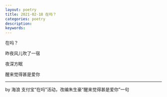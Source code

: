 ```yaml
---
layout: poetry
title: 2021-02-18 在吗？
categories: poetry
description: 
keywords: 
---
```


在吗？

昨夜风儿吹了一宿

夜深方眠

醒来觉得甚是爱你

---

by 海浪 支付宝“在吗”活动，改编朱生豪“醒来觉得甚是爱你”一句